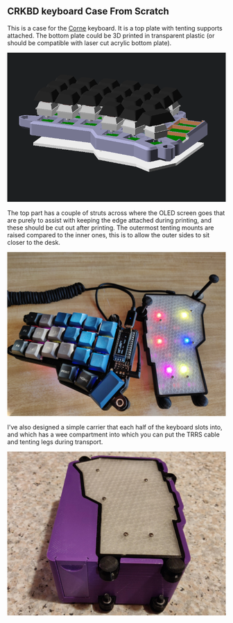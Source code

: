 ## CRKBD keyboard Case From Scratch

This is a case for the
[Corne](https://github.com/foostan/crkbd) keyboard. It is a top plate
with tenting supports attached. The bottom plate could be 3D printed in
transparent plastic (or should be compatible with laser cut acrylic
bottom plate).

![corne-exploded](../images/corne-exploded.png)

The top part has a couple of struts across where the OLED screen goes
that are purely to assist with keeping the edge attached during
printing, and these should be cut out after printing. The outermost
tenting mounts are raised compared to the inner ones, this is to allow
the outer sides to sit closer to the desk.

![corne-complete](../images/corne-complete.jpg)

I've also designed a simple carrier that each half of the keyboard slots
into, and which has a wee compartment into which you can put the TRRS
cable and tenting legs during transport.

![corne-carrier](../images/corne-carrier.jpg)

